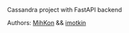 Cassandra project with FastAPI backend

Authors: [MihKon](https://github.com/MihKon) && [imotkin](https://github.com/imotkin) 
